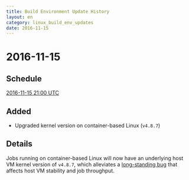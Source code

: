 ```yaml
---
title: Build Environment Update History
layout: en
category: linux_build_env_updates
date: 2016-11-15
---
```


# 2016-11-15

## Schedule

[2016-11-15 21:00 UTC](http://everytimezone.com/#2016-11-15,540,cn3)

## Added

- Upgraded kernel version on container-based Linux (`v4.8.7`)

## Details

Jobs running on container-based Linux will now have an underlying host VM kernel
version of `v4.8.7`, which alleviates a [long-standing
bug](https://github.com/docker/docker/issues/5618) that affects host VM
stability and job throughput.
